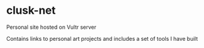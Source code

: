 # clusk-net
Personal site hosted on Vultr server

Contains links to personal art projects and includes a set of tools I have built
